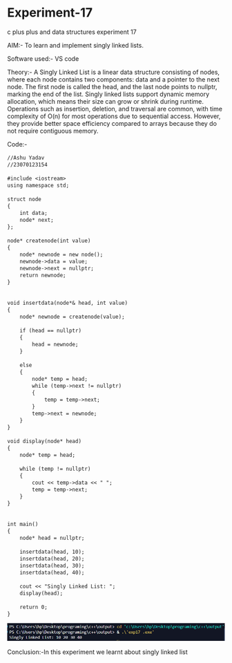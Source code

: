 # Experiment-17
c plus plus and data structures experiment 17

AIM:- To learn and implement singly linked lists.

Software used:- VS code

Theory:-
A Singly Linked List is a linear data structure consisting of nodes, where each node contains two components: data and a pointer to the next node. The first node is called the head, and the last node points to nullptr, marking the end of the list. Singly linked lists support dynamic memory allocation, which means their size can grow or shrink during runtime. Operations such as insertion, deletion, and traversal are common, with time complexity of O(n) for most operations due to sequential access. However, they provide better space efficiency compared to arrays because they do not require contiguous memory.

Code:-
```
//Ashu Yadav
//23070123154

#include <iostream>
using namespace std;

struct node 
{
    int data;     
    node* next;
};

node* createnode(int value) 
{
    node* newnode = new node();  
    newnode->data = value;       
    newnode->next = nullptr; 
    return newnode;
}


void insertdata(node*& head, int value) 
{
    node* newnode = createnode(value);

    if (head == nullptr) 
    {
        head = newnode;
    } 
    
    else 
    {
        node* temp = head;
        while (temp->next != nullptr) 
        {
            temp = temp->next;
        }
        temp->next = newnode;
    }
}

void display(node* head) 
{
    node* temp = head;

    while (temp != nullptr) 
    {
        cout << temp->data << " ";
        temp = temp->next;
    }
}


int main() 
{
    node* head = nullptr;

    insertdata(head, 10);
    insertdata(head, 20);
    insertdata(head, 30);
    insertdata(head, 40);

    cout << "Singly Linked List: ";
    display(head);

    return 0;
}
```
![exp17](https://github.com/ashuydv-05/Experiment-17/blob/main/Screenshot%202024-10-22%20144309.png)

Conclusion:-In this experiment we learnt about singly linked list


